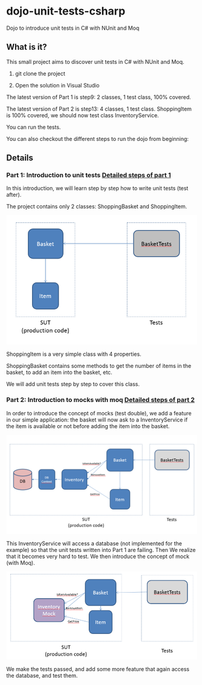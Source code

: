 # dojo-unit-tests-csharp
Dojo to introduce unit tests in C# with NUnit and Moq


## What is it?

This small project aims to discover unit tests in C# with NUnit and Moq.


1) git clone the project

2) Open the solution in Visual Studio


The latest version of Part 1 is step9: 2 classes, 1 test class, 100% covered.


The latest version of Part 2 is step13: 4 classes, 1 test class. ShoppingItem is 100% covered, we should now test class InventoryService.


You can run the tests.


You can also checkout the different steps to run the dojo from beginning:


## Details

### Part 1: Introduction to unit tests [Detailed steps of part 1](README_Part1.md)

In this introduction, we will learn step by step how to write unit tests (test after).

The project contains only 2 classes: ShoppingBasket and ShoppingItem.

![The (simple) project to test](https://github.com/marcnazarian/dojo-unit-tests-csharp/blob/master/unit_tests_part_1.png "The project to test")

ShoppingItem is a very simple class with 4 properties.

ShoppingBasket contains some methods to get the number of items in the basket, to add an item into the basket, etc.

We will add unit tests step by step to cover this class.

### Part 2: Introduction to mocks with moq [Detailed steps of part 2](README_Part2.md)

In order to introduce the concept of mocks (test double), we add a feature in our simple application: the basket will now ask to a InventoryService if the item is available or not before adding the item into the basket.

![The project now access a database](https://github.com/marcnazarian/dojo-unit-tests-csharp/blob/master/unit_tests_part_2_1.png "The project now access a database")

This InventoryService will access a database (not implemented for the example) so that the unit tests written into Part 1 are failing. Then We realize that it becomes very hard to test. We then introduce the concept of mock (with Moq).

![Use of mocks to isolate the SUT from database access](https://github.com/marcnazarian/dojo-unit-tests-csharp/blob/master/unit_tests_part_2_2.png "Use of mocks to isolate the SUT from database access")

We make the tests passed, and add some more feature that again access the database, and test them.
